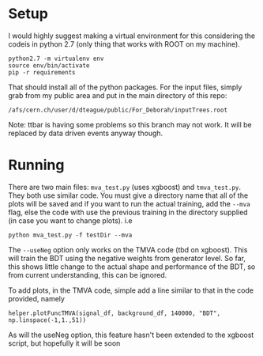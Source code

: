 # Setup
I would highly suggest making a virtual environment for this considering the codeis in python 2.7 (only thing that works with ROOT on my machine).
```
python2.7 -m virtualenv env
source env/bin/activate
pip -r requirements
```
That should install all of the python packages. For the input files, simply grab from my public area and put in the main directory of this repo:
```
/afs/cern.ch/user/d/dteague/public/For_Deborah/inputTrees.root
```
Note: ttbar is having some problems so this branch may not work. It will be replaced by data driven events anyway though.

# Running
There are two main files: `mva_test.py` (uses xgboost) and `tmva_test.py`. They both use similar code. You must give a directory name that all of the plots will be saved and if you want to run the actual training, add the `--mva` flag, else the code with use the previous training in the directory supplied (in case you want to change plots). i.e
```
python mva_test.py -f testDir --mva
```
The `--useNeg` option only works on the TMVA code (tbd on xgboost). This will train the BDT using the negative weights from generator level. So far, this shows little change to the actual shape and performance of the BDT, so from current understanding, this can be ignored.

To add plots, in the TMVA code, simple add a line similar to that in the code provided, namely 
```
helper.plotFuncTMVA(signal_df, background_df, 140000, "BDT", np.linspace(-1,1.,51))
```
As will the useNeg option, this feature hasn't been extended to the xgboost script, but hopefully it will be soon

